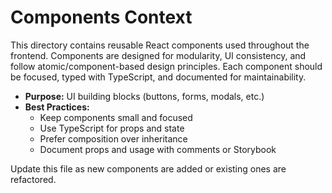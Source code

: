 # Components Context

This directory contains reusable React components used throughout the frontend. Components are designed for modularity, UI consistency, and follow atomic/component-based design principles. Each component should be focused, typed with TypeScript, and documented for maintainability.

- **Purpose:** UI building blocks (buttons, forms, modals, etc.)
- **Best Practices:**
  - Keep components small and focused
  - Use TypeScript for props and state
  - Prefer composition over inheritance
  - Document props and usage with comments or Storybook

Update this file as new components are added or existing ones are refactored.
